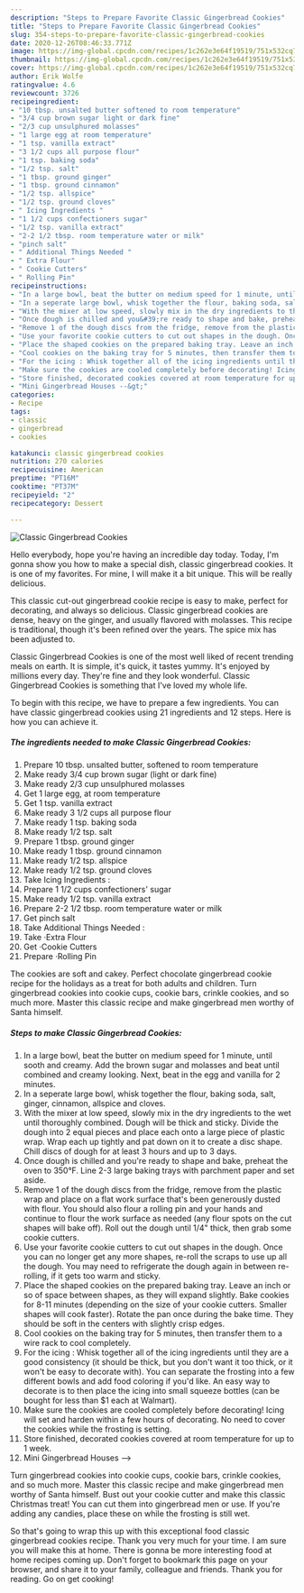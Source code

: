 ```yaml
---
description: "Steps to Prepare Favorite Classic Gingerbread Cookies"
title: "Steps to Prepare Favorite Classic Gingerbread Cookies"
slug: 354-steps-to-prepare-favorite-classic-gingerbread-cookies
date: 2020-12-26T08:46:33.771Z
image: https://img-global.cpcdn.com/recipes/1c262e3e64f19519/751x532cq70/classic-gingerbread-cookies-recipe-main-photo.jpg
thumbnail: https://img-global.cpcdn.com/recipes/1c262e3e64f19519/751x532cq70/classic-gingerbread-cookies-recipe-main-photo.jpg
cover: https://img-global.cpcdn.com/recipes/1c262e3e64f19519/751x532cq70/classic-gingerbread-cookies-recipe-main-photo.jpg
author: Erik Wolfe
ratingvalue: 4.6
reviewcount: 3726
recipeingredient:
- "10 tbsp. unsalted butter softened to room temperature"
- "3/4 cup brown sugar light or dark fine"
- "2/3 cup unsulphured molasses"
- "1 large egg at room temperature"
- "1 tsp. vanilla extract"
- "3 1/2 cups all purpose flour"
- "1 tsp. baking soda"
- "1/2 tsp. salt"
- "1 tbsp. ground ginger"
- "1 tbsp. ground cinnamon"
- "1/2 tsp. allspice"
- "1/2 tsp. ground cloves"
- " Icing Ingredients "
- "1 1/2 cups confectioners sugar"
- "1/2 tsp. vanilla extract"
- "2-2 1/2 tbsp. room temperature water or milk"
- "pinch salt"
- " Additional Things Needed "
- " Extra Flour"
- " Cookie Cutters"
- " Rolling Pin"
recipeinstructions:
- "In a large bowl, beat the butter on medium speed for 1 minute, until sooth and creamy. Add the brown sugar and molasses and beat until combined and creamy looking. Next, beat in the egg and vanilla for 2 minutes."
- "In a seperate large bowl, whisk together the flour, baking soda, salt, ginger, cinnamon, allspice and cloves."
- "With the mixer at low speed, slowly mix in the dry ingredients to the wet until thoroughly combined. Dough will be thick and sticky. Divide the dough into 2 equal pieces and place each onto a large piece of plastic wrap. Wrap each up tightly and pat down on it to create a disc shape. Chill discs of dough for at least 3 hours and up to 3 days."
- "Once dough is chilled and you&#39;re ready to shape and bake, preheat the oven to 350°F. Line 2-3 large baking trays with parchment paper and set aside."
- "Remove 1 of the dough discs from the fridge, remove from the plastic wrap and place on a flat work surface that&#39;s been generously dusted with flour. You should also flour a rolling pin and your hands and continue to flour the work surface as needed (any flour spots on the cut shapes will bake off). Roll out the dough until 1/4&#34; thick, then grab some cookie cutters."
- "Use your favorite cookie cutters to cut out shapes in the dough. Once you can no longer get any more shapes, re-roll the scraps to use up all the dough. You may need to refrigerate the dough again in between re-rolling, if it gets too warm and sticky."
- "Place the shaped cookies on the prepared baking tray. Leave an inch or so of space between shapes, as they will expand slightly. Bake cookies for 8-11 minutes (depending on the size of your cookie cutters. Smaller shapes will cook faster). Rotate the pan once during the bake time. They should be soft in the centers with slightly crisp edges."
- "Cool cookies on the baking tray for 5 minutes, then transfer them to a wire rack to cool completely."
- "For the icing : Whisk together all of the icing ingredients until they are a good consistency (it should be thick, but you don&#39;t want it too thick, or it won&#39;t be easy to decorate with). You can separate the frosting into a few different bowls and add food coloring if you&#39;d like. An easy way to decorate is to then place the icing into small squeeze bottles (can be bought for less than $1 each at Walmart)."
- "Make sure the cookies are cooled completely before decorating! Icing will set and harden within a few hours of decorating. No need to cover the cookies while the frosting is setting."
- "Store finished, decorated cookies covered at room temperature for up to 1 week."
- "Mini Gingerbread Houses --&gt;"
categories:
- Recipe
tags:
- classic
- gingerbread
- cookies

katakunci: classic gingerbread cookies 
nutrition: 270 calories
recipecuisine: American
preptime: "PT16M"
cooktime: "PT37M"
recipeyield: "2"
recipecategory: Dessert

---
```



![Classic Gingerbread Cookies](https://img-global.cpcdn.com/recipes/1c262e3e64f19519/751x532cq70/classic-gingerbread-cookies-recipe-main-photo.jpg)

Hello everybody, hope you're having an incredible day today. Today, I'm gonna show you how to make a special dish, classic gingerbread cookies. It is one of my favorites. For mine, I will make it a bit unique. This will be really delicious.

This classic cut-out gingerbread cookie recipe is easy to make, perfect for decorating, and always so delicious. Classic gingerbread cookies are dense, heavy on the ginger, and usually flavored with molasses. This recipe is traditional, though it&#39;s been refined over the years. The spice mix has been adjusted to.

Classic Gingerbread Cookies is one of the most well liked of recent trending meals on earth. It is simple, it's quick, it tastes yummy. It's enjoyed by millions every day. They're fine and they look wonderful. Classic Gingerbread Cookies is something that I've loved my whole life.


To begin with this recipe, we have to prepare a few ingredients. You can have classic gingerbread cookies using 21 ingredients and 12 steps. Here is how you can achieve it.

<!--inarticleads1-->

##### The ingredients needed to make Classic Gingerbread Cookies:

1. Prepare 10 tbsp. unsalted butter, softened to room temperature
1. Make ready 3/4 cup brown sugar (light or dark fine)
1. Make ready 2/3 cup unsulphured molasses
1. Get 1 large egg, at room temperature
1. Get 1 tsp. vanilla extract
1. Make ready 3 1/2 cups all purpose flour
1. Make ready 1 tsp. baking soda
1. Make ready 1/2 tsp. salt
1. Prepare 1 tbsp. ground ginger
1. Make ready 1 tbsp. ground cinnamon
1. Make ready 1/2 tsp. allspice
1. Make ready 1/2 tsp. ground cloves
1. Take  Icing Ingredients :
1. Prepare 1 1/2 cups confectioners&#39; sugar
1. Make ready 1/2 tsp. vanilla extract
1. Prepare 2-2 1/2 tbsp. room temperature water or milk
1. Get pinch salt
1. Take  Additional Things Needed :
1. Take  ·Extra Flour
1. Get  ·Cookie Cutters
1. Prepare  ·Rolling Pin


The cookies are soft and cakey. Perfect chocolate gingerbread cookie recipe for the holidays as a treat for both adults and children. Turn gingerbread cookies into cookie cups, cookie bars, crinkle cookies, and so much more. Master this classic recipe and make gingerbread men worthy of Santa himself. 

<!--inarticleads2-->

##### Steps to make Classic Gingerbread Cookies:

1. In a large bowl, beat the butter on medium speed for 1 minute, until sooth and creamy. Add the brown sugar and molasses and beat until combined and creamy looking. Next, beat in the egg and vanilla for 2 minutes.
1. In a seperate large bowl, whisk together the flour, baking soda, salt, ginger, cinnamon, allspice and cloves.
1. With the mixer at low speed, slowly mix in the dry ingredients to the wet until thoroughly combined. Dough will be thick and sticky. Divide the dough into 2 equal pieces and place each onto a large piece of plastic wrap. Wrap each up tightly and pat down on it to create a disc shape. Chill discs of dough for at least 3 hours and up to 3 days.
1. Once dough is chilled and you&#39;re ready to shape and bake, preheat the oven to 350°F. Line 2-3 large baking trays with parchment paper and set aside.
1. Remove 1 of the dough discs from the fridge, remove from the plastic wrap and place on a flat work surface that&#39;s been generously dusted with flour. You should also flour a rolling pin and your hands and continue to flour the work surface as needed (any flour spots on the cut shapes will bake off). Roll out the dough until 1/4&#34; thick, then grab some cookie cutters.
1. Use your favorite cookie cutters to cut out shapes in the dough. Once you can no longer get any more shapes, re-roll the scraps to use up all the dough. You may need to refrigerate the dough again in between re-rolling, if it gets too warm and sticky.
1. Place the shaped cookies on the prepared baking tray. Leave an inch or so of space between shapes, as they will expand slightly. Bake cookies for 8-11 minutes (depending on the size of your cookie cutters. Smaller shapes will cook faster). Rotate the pan once during the bake time. They should be soft in the centers with slightly crisp edges.
1. Cool cookies on the baking tray for 5 minutes, then transfer them to a wire rack to cool completely.
1. For the icing : Whisk together all of the icing ingredients until they are a good consistency (it should be thick, but you don&#39;t want it too thick, or it won&#39;t be easy to decorate with). You can separate the frosting into a few different bowls and add food coloring if you&#39;d like. An easy way to decorate is to then place the icing into small squeeze bottles (can be bought for less than $1 each at Walmart).
1. Make sure the cookies are cooled completely before decorating! Icing will set and harden within a few hours of decorating. No need to cover the cookies while the frosting is setting.
1. Store finished, decorated cookies covered at room temperature for up to 1 week.
1. Mini Gingerbread Houses --&gt;


Turn gingerbread cookies into cookie cups, cookie bars, crinkle cookies, and so much more. Master this classic recipe and make gingerbread men worthy of Santa himself. Bust out your cookie cutter and make this classic Christmas treat! You can cut them into gingerbread men or use. If you&#39;re adding any candies, place these on while the frosting is still wet. 

So that's going to wrap this up with this exceptional food classic gingerbread cookies recipe. Thank you very much for your time. I am sure you will make this at home. There is gonna be more interesting food at home recipes coming up. Don't forget to bookmark this page on your browser, and share it to your family, colleague and friends. Thank you for reading. Go on get cooking!
